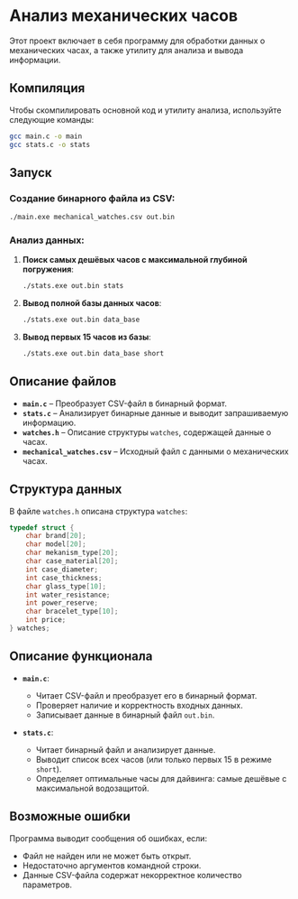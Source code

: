 # Анализ механических часов

Этот проект включает в себя программу для обработки данных о механических часах, а также утилиту для анализа и вывода информации.

## Компиляция

Чтобы скомпилировать основной код и утилиту анализа, используйте следующие команды:

```sh
gcc main.c -o main
gcc stats.c -o stats
```

## Запуск

### Создание бинарного файла из CSV:
```sh
./main.exe mechanical_watches.csv out.bin
```

### Анализ данных:

1. **Поиск самых дешёвых часов с максимальной глубиной погружения**:
   ```sh
   ./stats.exe out.bin stats
   ```
   
2. **Вывод полной базы данных часов**:
   ```sh
   ./stats.exe out.bin data_base
   ```

3. **Вывод первых 15 часов из базы**:
   ```sh
   ./stats.exe out.bin data_base short
   ```

## Описание файлов

- **`main.c`** – Преобразует CSV-файл в бинарный формат.
- **`stats.c`** – Анализирует бинарные данные и выводит запрашиваемую информацию.
- **`watches.h`** – Описание структуры `watches`, содержащей данные о часах.
- **`mechanical_watches.csv`** – Исходный файл с данными о механических часах.

## Структура данных

В файле `watches.h` описана структура `watches`:

```c
typedef struct {
    char brand[20];
    char model[20];
    char mekanism_type[20];
    char case_material[20];
    int case_diameter;
    int case_thickness;
    char glass_type[10];
    int water_resistance;
    int power_reserve;
    char bracelet_type[10];
    int price;
} watches;
```

## Описание функционала

- **`main.c`**:
  - Читает CSV-файл и преобразует его в бинарный формат.
  - Проверяет наличие и корректность входных данных.
  - Записывает данные в бинарный файл `out.bin`.

- **`stats.c`**:
  - Читает бинарный файл и анализирует данные.
  - Выводит список всех часов (или только первых 15 в режиме `short`).
  - Определяет оптимальные часы для дайвинга: самые дешёвые с максимальной водозащитой.

## Возможные ошибки

Программа выводит сообщения об ошибках, если:
- Файл не найден или не может быть открыт.
- Недостаточно аргументов командной строки.
- Данные CSV-файла содержат некорректное количество параметров.
